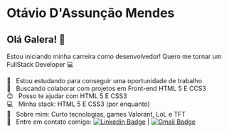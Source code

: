 
# Otávio D'Assunção Mendes

## Olá Galera! 👋
Estou iniciando minha carreira como desenvolvedor!
Quero me tornar um FullStack Developer :computer:

 :rocket:  &nbsp; Estou estudando para conseguir uma oportunidade de trabalho
 <br/> :purple_heart: &nbsp; Buscando colaborar com projetos em Front-end HTML 5 E CCS3
 <br/> :blush: &nbsp; Posso te ajudar com HTML 5 E CSS3
 <br/> :computer: &nbsp; Minha stack: HTML 5 E CSS3 (por enquanto)
 <br/> 💬  &nbsp; Sobre mim: Curto tecnologias, games Valorant, LoL e TFT
 <br/> :email: &nbsp; Entre em contato comigo: [![Linkedin Badge](https://img.shields.io/badge/-OtavioMendes-blue?style=flat-square&logo=Linkedin&logoColor=white&link=https://www.linkedin.com/in/otavio-dassuncao//)](https://www.linkedin.com/in/otavio-dassuncao/) 
| 
[![Gmail Badge](https://img.shields.io/badge/-otavio.dassuncao@gmail.com-c14438?style=flat-square&logo=Gmail&logoColor=white&link=mailto:otavio.dassuncao@gmail.com)](mailto:otavio.dassuncao@gmail.com)

